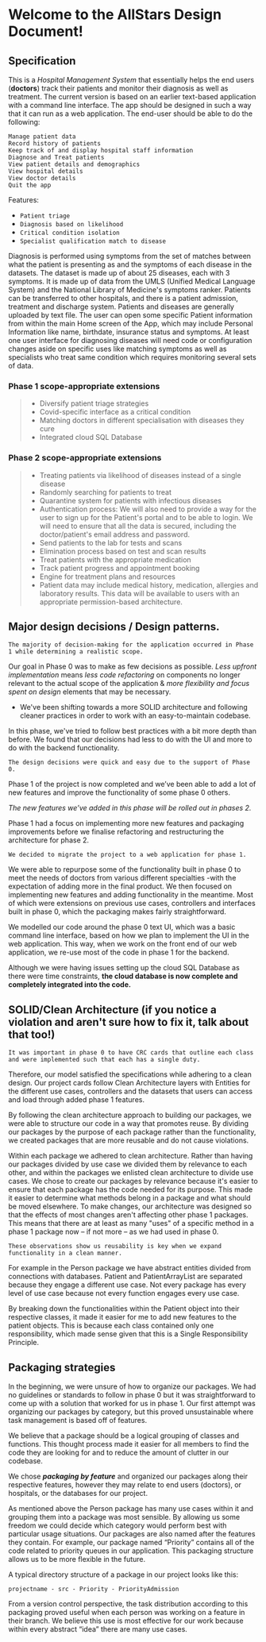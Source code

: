 # Welcome to the AllStars Design Document!

## Specification

This is a  *Hospital Management System* that essentially helps the end users (**doctors**) track their patients and monitor their diagnosis as well as treatment. The current version is based on an earlier text-based application with a command line interface. The app should be designed in such a way that it can run as a web application. The end-user should be able to do the following: 

	Manage patient data
	Record history of patients
	Keep track of and display hospital staff information
	Diagnose and Treat patients
	View patient details and demographics
	View hospital details
	View doctor details
	Quit the app

Features:
-   `Patient triage`
-   `Diagnosis based on likelihood`
-   `Critical condition isolation`
-   `Specialist qualification match to disease`

Diagnosis is performed using symptoms from the set of matches between what the patient is presenting as and the symptoms of each disease in the datasets. The dataset is made up of about 25 diseases, each with 3 symptoms. It is made up of data from the UMLS (Unified Medical Language System) and the National Library of Medicine's symptoms ranker. Patients can be transferred to other hospitals, and there is a patient admission, treatment and discharge system. Patients and diseases are generally uploaded by text file. The user can open some specific Patient information from within the main Home screen of the App, which may include Personal Information like name, birthdate, insurance status and symptoms. At least one user interface for diagnosing diseases will need code or configuration changes aside on specific uses like matching symptoms as well as specialists who treat same condition which requires monitoring several sets of data.

### Phase 1 scope-appropriate extensions
> - Diversify patient triage strategies
> - Covid-specific interface as a critical condition
> - Matching doctors in different specialisation with diseases they cure
> - Integrated cloud SQL Database

### Phase 2 scope-appropriate extensions

> - Treating patients via likelihood of diseases instead of a single disease
> - Randomly searching for patients to treat
> - Quarantine system for patients with infectious diseases
> - Authentication process: We will also need to provide a way for the user to sign up for the Patient's portal and to be able to login. We will need to ensure that all the data is secured, including the doctor/patient's email address and password.
> - Send patients to the lab for tests and scans
> - Elimination process based on test and scan results
> - Treat patients with the appropriate medication
> - Track patient progress and appointment booking
> - Engine for treatment plans and resources
> - Patient data may include medical history, medication, allergies and laboratory results. This data will be available to users with an appropriate permission-based architecture.

## Major design decisions / Design patterns.

	The majority of decision-making for the application occurred in Phase 1 while determining a realistic scope. 

Our goal in Phase 0 was to make as few decisions as possible. *Less upfront implementation* means *less code refactoring* on components no longer relevant to the actual scope of the application & *more flexibility and focus spent on design* elements that may be necessary. 

* We've been shifting towards a more SOLID architecture and following cleaner practices in order to work with an easy-to-maintain codebase.

In this phase, we've tried to follow best practices with a bit more depth than before. We found that our decisions had less to do with the UI and more to do with the backend functionality. 

	The design decisions were quick and easy due to the support of Phase 0.

Phase 1 of the project is now completed and we’ve been able to add a lot of new features and improve the functionality of some phase 0 others. 

*The new features we’ve added in this phase will be rolled out in phases 2.* 

Phase 1 had a focus on implementing more new features and packaging improvements before we finalise refactoring and restructuring the architecture for phase 2. 

	We decided to migrate the project to a web application for phase 1. 
We were able to repurpose some of the functionality built in phase 0 to meet the needs of doctors from various different specialties -with the expectation of adding more in the final product. We then focused on implementing new features and adding functionality in the meantime. Most of which were extensions on previous use cases, controllers and interfaces built in phase 0, which the packaging makes fairly straightforward. 

We modelled our code around the phase 0 text UI, which was a basic command line interface, based on how we plan to implement the UI in the web application. This way, when we work on the front end of our web application, we re-use most of the code in phase 1 for the backend. 

Although we were having issues setting up the cloud SQL Database as there were time constraints, **the cloud database is now complete and completely integrated into the code.**

## SOLID/Clean Architecture (if you notice a violation and aren't sure how to fix it, talk about that too!)

	It was important in phase 0 to have CRC cards that outline each class and were implemented such that each has a single duty. 

Therefore, our model satisfied the specifications while adhering to a clean design. Our project cards follow Clean Architecture layers with Entities for the different use cases, controllers and the datasets that users can access and load through added phase 1 features.

By following the clean architecture approach to building our packages, we were able to structure our code in a way that promotes reuse. By dividing our packages by the purpose of each package rather than the functionality, we created packages that are more reusable and do not cause violations.

Within each package we adhered to clean architecture. Rather than having our packages divided by use case we divided them by relevance to each other, and within the packages we enlisted clean architecture to divide use cases. We chose to create our packages by relevance because it's easier to ensure that each package has the code needed for its purpose. This made it easier to determine what methods belong in a package and what should be moved elsewhere.
To make changes, our architecture was designed so that the effects of most changes aren't affecting other phase 1 packages. This means that there are at least as many "uses" of a specific method in a phase 1 package now – if not more – as we had used in phase 0. 

	These observations show us reusability is key when we expand functionality in a clean manner.

For example in the Person package we have abstract entities divided from connections with databases. Patient and PatientArrayList are separated because they engage a different use case. Not every package has every level of use case because not every function engages every use case.

By breaking down the functionalities within the Patient object into their respective classes, it made it easier for me to add new features to the patient objects. This is because each class contained only one responsibility, which made sense given that this is a Single Responsibility Principle.

## Packaging strategies

In the beginning, we were unsure of how to organize our packages. We had no guidelines or standards to follow in phase 0 but it was straightforward to come up with a solution that worked for us in phase 1. Our first attempt was organizing our packages by category, but this proved unsustainable where task management is based off of features.

We believe that a package should be a logical grouping of classes and functions. This thought process made it easier for all members to find the code they are looking for and to reduce the amount of clutter in our codebase. 

We chose ***packaging by feature*** and organized our packages along their respective features, however they may relate to end users (doctors), or hospitals, or the databases for our project. 

As mentioned above the Person package has many use cases within it and grouping them into a package was most sensible. By allowing us some freedom we could decide which category would perform best with particular usage situations. Our packages are also named after the features they contain. For example, our package named “Priority” contains all of the code related to priority queues in our application. This packaging structure allows us to be more flexible in the future.

A typical directory structure of a package in our project looks like this: 
	
	projectname - src - Priority - PriorityAdmission

From a version control perspective, the task distribution according to this packaging proved useful when each person was working on a feature in their branch. We believe this use is most effective for our work because within every abstract “idea” there are many use cases. 
